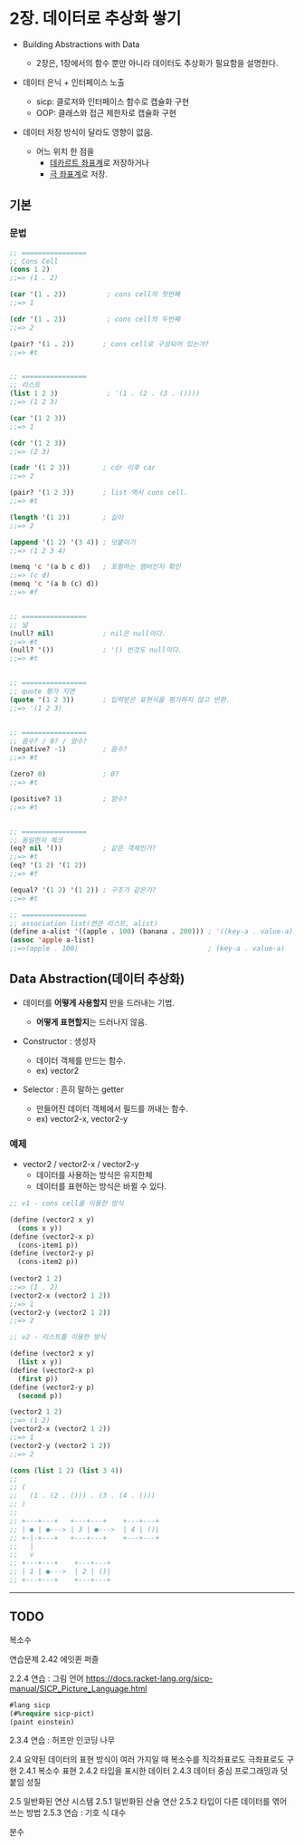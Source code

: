 # 2장. 데이터로 추상화 쌓기

- Building Abstractions with Data
  - 2장은, 1장에서의 함수 뿐만 아니라 데이터도 추상화가 필요함을 설명한다.

- 데이터 은닉 + 인터페이스 노출
  - sicp: 클로저와 인터페이스 함수로 캡슐화 구현
  - OOP: 클래스와 접근 제한자로 캡슐화 구현
- 데이터 저장 방식이 달라도 영향이 없음.
  - 어느 위치 한 점을
    - [데카르트 좌표계](https://ko.wikipedia.org/wiki/데카르트_좌표계)로 저장하거나
    - [극 좌표계](https://ko.wikipedia.org/wiki/극좌표계)로 저장.

## 기본

### 문법

``` lisp
;; ================
;; Cons Cell
(cons 1 2)
;;=> (1 . 2)

(car '(1 . 2))          ; cons cell의 첫번째
;;=> 1

(cdr '(1 . 2))          ; cons cell의 두번째
;;=> 2

(pair? '(1 . 2))       ; cons cell로 구성되어 있는가?
;;=> #t


;; ================
;; 리스트
(list 1 2 3)            ; '(1 . (2 . (3 . ())))
;;=> (1 2 3)

(car '(1 2 3))
;;=> 1

(cdr '(1 2 3))
;;=> (2 3)

(cadr '(1 2 3))        ; cdr 이후 car
;;=> 2

(pair? '(1 2 3))       ; list 역시 cons cell.
;;=> #t

(length '(1 2))        ; 길이
;;=> 2

(append '(1 2) '(3 4)) ; 덧붙이기
;;=> (1 2 3 4)

(memq 'c '(a b c d))   ; 포함하는 맴버인지 확인
;;=> (c d)
(memq 'c '(a b (c) d))
;;=> #f


;; ================
;; 널
(null? nil)            ; nil은 null이다.
;;=> #t
(null? '())            ; '() 빈것도 null이다.
;;=> #t


;; ================
;; quote 평가 지연
(quote '(1 2 3))       ; 입력받은 표현식을 평가하지 않고 반환.
;;=> '(1 2 3)


;; ================
;; 음수? / 0? / 양수?
(negative? -1)         ; 음수?
;;=> #t

(zero? 0)              ; 0?
;;=> #t

(positive? 1)          ; 양수?
;;=> #t


;; ================
;; 동일한지 체크
(eq? nil '())          ; 같은 객체인가?
;;=> #t
(eq? '(1 2) '(1 2))
;;=> #f

(equal? '(1 2) '(1 2)) ; 구조가 같은가?
;;=> #t

;; ================
;; association list(연관 리스트, alist)
(define a-alist '((apple . 100) (banana . 200))) ; '((key-a . value-a) (key-b . value-b) ... )
(assoc 'apple a-list)
;;=>(apple . 100)                                ; (key-a . value-a)
```

## Data Abstraction(데이터 추상화)

- 데이터를 **어떻게 사용할지** 만을 드러내는 기법.
  - **어떻게 표현할지**는 드러나지 않음.

- Constructor : 생성자
  - 데이터 객체를 만드는 함수.
  - ex) vector2
- Selector : 흔히 말하는 getter
  - 만들어진 데이터 객체에서 필드를 꺼내는 함수.
  - ex) vector2-x, vector2-y

### 예제

- vector2 / vector2-x / vector2-y
  - 데이터를 사용하는 방식은 유지한체
  - 데이터를 표현하는 방식은 바뀔 수 있다.

``` lisp
;; v1 - cons cell을 이용한 방식

(define (vector2 x y)
  (cons x y))
(define (vector2-x p)
  (cons-item1 p))
(define (vector2-y p)
  (cons-item2 p))
  
(vector2 1 2)
;;=> (1 . 2)
(vector2-x (vector2 1 2))
;;=> 1
(vector2-y (vector2 1 2))
;;=> 2
```

``` lisp
;; v2 - 리스트를 이용한 방식

(define (vector2 x y)
  (list x y))
(define (vector2-x p)
  (first p))
(define (vector2-y p)
  (second p))

(vector2 1 2)
;;=> (1 2)
(vector2-x (vector2 1 2))
;;=> 1
(vector2-y (vector2 1 2))
;;=> 2
```

``` lisp
(cons (list 1 2) (list 3 4))
;;
;; (
;;   (1 . (2 . ())) . (3 . (4 . ()))
;; )
;; 
;; +---+---+   +---+---+    +---+---+
;; | ● | ●---> | 3 | ●--->  | 4 | ()|
;; +-|-+---+   +---+---+    +---+---+
;;   |             
;;   v             
;; +---+---+    +---+---+
;; | 1 | ●--->  | 2 | ()|
;; +---+---+    +---+---+

```

---

## TODO

복소수

연습문제 2.42 에잇퀸 퍼즐


2.2.4 연습 : 그림 언어
https://docs.racket-lang.org/sicp-manual/SICP_Picture_Language.html

``` lisp
#lang sicp
(#%require sicp-pict)
(paint einstein)
```

2.3.4 연습 : 허프만 인코딩 나무




2.4 요약된 데이터의 표현 방식이 여러 가지일 때
복소수를 직각좌표로도 극좌표로도 구현
  2.4.1 복소수 표현
  2.4.2 타입을 표시한 데이터
  2.4.3 데이터 중심 프로그래밍과 덧붙임 성질

2.5 일반화된 연산 시스템
2.5.1 일반화된 산술 연산
2.5.2 타입이 다른 데이터를 엮어 쓰는 방법
2.5.3 연습 : 기호 식 대수


분수